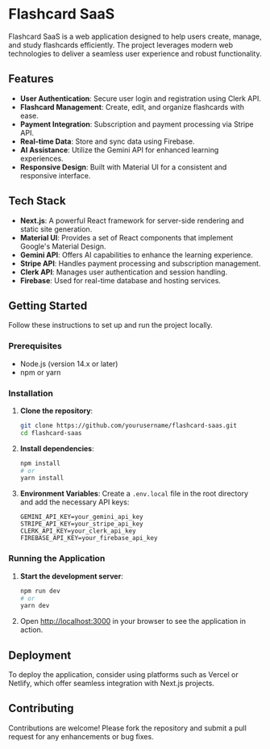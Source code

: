 # Flashcard SaaS

Flashcard SaaS is a web application designed to help users create, manage, and study flashcards efficiently. The project leverages modern web technologies to deliver a seamless user experience and robust functionality.

## Features

- **User Authentication**: Secure user login and registration using Clerk API.
- **Flashcard Management**: Create, edit, and organize flashcards with ease.
- **Payment Integration**: Subscription and payment processing via Stripe API.
- **Real-time Data**: Store and sync data using Firebase.
- **AI Assistance**: Utilize the Gemini API for enhanced learning experiences.
- **Responsive Design**: Built with Material UI for a consistent and responsive interface.

## Tech Stack

- **Next.js**: A powerful React framework for server-side rendering and static site generation.
- **Material UI**: Provides a set of React components that implement Google's Material Design.
- **Gemini API**: Offers AI capabilities to enhance the learning experience.
- **Stripe API**: Handles payment processing and subscription management.
- **Clerk API**: Manages user authentication and session handling.
- **Firebase**: Used for real-time database and hosting services.

## Getting Started

Follow these instructions to set up and run the project locally.

### Prerequisites

- Node.js (version 14.x or later)
- npm or yarn

### Installation

1. **Clone the repository**:
    ```bash
    git clone https://github.com/yourusername/flashcard-saas.git
    cd flashcard-saas
    ```

2. **Install dependencies**:
    ```bash
    npm install
    # or
    yarn install
    ```

3. **Environment Variables**:
   Create a `.env.local` file in the root directory and add the necessary API keys:
    ```plaintext
    GEMINI_API_KEY=your_gemini_api_key
    STRIPE_API_KEY=your_stripe_api_key
    CLERK_API_KEY=your_clerk_api_key
    FIREBASE_API_KEY=your_firebase_api_key
    ```

### Running the Application

1. **Start the development server**:
    ```bash
    npm run dev
    # or
    yarn dev
    ```

2. Open [http://localhost:3000](http://localhost:3000) in your browser to see the application in action.

## Deployment

To deploy the application, consider using platforms such as Vercel or Netlify, which offer seamless integration with Next.js projects.

## Contributing

Contributions are welcome! Please fork the repository and submit a pull request for any enhancements or bug fixes.

